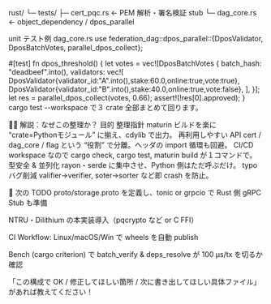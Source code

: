rust/
└─ tests/
   ├─ cert_pqc.rs        ← PEM 解析・署名検証 stub
   └─ dag_core.rs        ← object_dependency / dpos_parallel

unit テスト例 dag_core.rs
use federation_dag::dpos_parallel::{DposValidator, DposBatchVotes, parallel_dpos_collect};

#[test]
fn dpos_threshold() {
    let votes = vec![DposBatchVotes {
        batch_hash: "deadbeef".into(),
        validators: vec![
            DposValidator{validator_id:"A".into(),stake:60.0,online:true,vote:true},
            DposValidator{validator_id:"B".into(),stake:40.0,online:true,vote:false},
        ],
    }];
    let res = parallel_dpos_collect(votes, 0.66);
    assert!(!res[0].approved);
}
cargo test --workspace で３ crate 全部まとめて回ります。

🧑‍💻 解説：なぜこの整理か？
目的	整理指針
maturin ビルドを楽に	“crate=Pythonモジュール” に揃え、cdylib で出力。
再利用しやすい API	cert / dag_core / flag という “役割” で分離。ヘッダの import 循環も回避。
CI/CD	workspace なので cargo check, cargo test, maturin build が１コマンドで。
型安全 & 並列化	rayon・serde に集中させ、Python 側はただ呼ぶだけ。
typo バグ削減	valifier→verifier, soter→sorter など即 crash を防止。

📌 次の TODO
proto/storage.proto を定義し、tonic or grpcio で Rust 側 gRPC Stub も準備

NTRU・Dilithium の本実装導入（pqcrypto など or C FFI）

CI Workflow: Linux/macOS/Win で wheels を自動 publish

Bench (cargo criterion) で batch_verify & deps_resolve が 100 µs/tx を切るか確認

「この構成で OK / 修正してほしい箇所 / 次に書き出してほしい具体ファイル」があれば教えてください！
